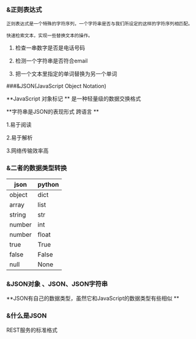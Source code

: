 ### &正则表达式

	正则表达式是一个特殊的字符序列，一个字符串是否与我们所设定的这样的字符序列相匹配。  
	
	快速检索文本，实现一些替换文本的操作。

1. 检查一串数字是否是电话号码

2. 检测一个字符串是否符合email

3. 把一个文本里指定的单词替换为另一个单词


###&JSON(JavaScript Object Notation)

**JavaScript 对象标记 ** 是一种轻量级的数据交换格式

**字符串是JSON的表现形式 跨语言 ** 

1.易于阅读

2.易于解析

3.网络传输效率高

### &二者的数据类型转换

| json   | python |
| ------ | ------ |
| object | dict   |
| array  | list   |
| string | str    |
| number | int    |
| number | float  |
| true   | True   |
| false  | False  |
| null   | None   |



### &JSON对象 、JSON、JSON字符串

**JSON有自己的数据类型，虽然它和JavaScript的数据类型有些相似 ** 

### &什么是JSON

REST服务的标准格式

